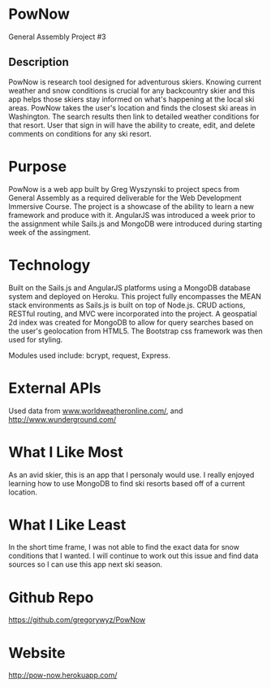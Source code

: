 # PowNow
General Assembly Project #3

## Description
PowNow is research tool designed for adventurous skiers. Knowing current weather and snow conditions is crucial for any backcountry skier and this app helps those skiers stay informed on what's happening at the local ski areas. PowNow takes the user's location and finds the closest ski areas in Washington. The search results then link to detailed weather conditions for that resort. User that sign in will have the ability to create, edit, and delete comments on conditions for any ski resort.

# Purpose
PowNow is a web app built by Greg Wyszynski to project specs from General Assembly as a required deliverable for the Web Development Immersive Course. The project is a showcase of the ability to learn a new framework and produce with it. AngularJS was introduced a week prior to the assignment while Sails.js and MongoDB were introduced during starting week of the assingment.

# Technology
Built on the Sails.js and AngularJS platforms using a MongoDB database system and deployed on Heroku. This project fully encompasses the MEAN stack environments as Sails.js is built on top of Node.js. CRUD actions, RESTful routing, and MVC were incorporated into the project. A geospatial 2d index was created for MongoDB to allow for query searches based on the user's geolocation from HTML5. The Bootstrap css framework was then used for styling.

Modules used include: bcrypt, request, Express.

# External APIs
Used data from www.worldweatheronline.com/, and http://www.wunderground.com/

# What I Like Most
As an avid skier, this is an app that I personaly would use. I really enjoyed learning how to use MongoDB to find ski resorts based off of a current location.

# What I Like Least
In the short time frame, I was not able to find the exact data for snow conditions that I wanted. I will continue to work out this issue and find data sources so I can use this app next ski season.

# Github Repo
https://github.com/gregorywyz/PowNow

# Website
http://pow-now.herokuapp.com/
